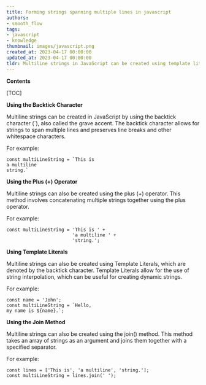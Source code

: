 ```yaml
---
title: Forming strings spanning multiple lines in javascript
authors:
- smooth_flow
tags:
- javascript
- knowledge
thumbnail: images/javascript.png
created_at: 2023-04-17 00:00:00
updated_at: 2023-04-17 00:00:00
tldr: Multiline strings in JavaScript can be created using template literals, denoted by backticks (`).
---
```


**Contents**

[TOC]

**Using the Backtick Character**

Multiline strings can be created in JavaScript by using the backtick character (`), also called the grave accent. The backtick character allows for strings to span multiple lines and preserves line breaks and other whitespace characters.

For example:

```
const multiLineString = `This is
a multiline
string.`
```

**Using the Plus (+) Operator**

Multiline strings can also be created using the plus (+) operator. This method involves concatenating multiple strings together using the plus operator.

For example:

```
const multiLineString = 'This is ' +
                        'a multiline ' +
                        'string.';
```

**Using Template Literals**

Multiline strings can also be created using Template Literals, which are denoted by the backtick character. Template Literals allow for the use of string interpolation, which can be useful for creating dynamic strings.

For example:

```
const name = 'John';
const multiLineString = `Hello,
my name is ${name}.`;
```

**Using the Join Method**

Multiline strings can also be created using the join() method. This method takes an array of strings as an argument and joins them together with a specified separator.

For example:

```
const lines = ['This is', 'a multiline', 'string.'];
const multiLineString = lines.join(' ');
```
